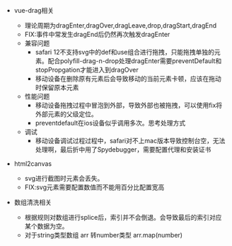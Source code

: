 - vue-drag相关
  - 理论周期为dragEnter,dragOver,dragLeave,drop,dragStart,dragEnd
  - FIX:事件中常发生dragEnd后仍然再次触发dragEnter
  - 兼容问题
    - safari 12不支持svg中的def和use组合进行拖拽，只能拖拽单独的元素。配合polyfill-drag-n-drop处理dragEnter需要preventDefault和stopPropgation才能进入到dragOver
    - 移动设备在删除原有元素后会导致移动的当前元素卡顿，应该在拖动时保留原本元素
  - 性能问题
    - 移动设备拖拽过程中冒泡到外部，导致外部也被拖拽，可以使用fix将外部元素的父级定位。
    - preventdefault在ios设备似乎调用多次。思考处理方式
  - 调试
    - 移动设备调试过程过程中，safari对不上mac版本导致控制台空，无法处理啊，最后折中用了Spydebugger，需要配置代理和安装证书
- html2canvas
  - svg进行截图时元素会丢失。
  - FIX:svg元素需要配置数值而不能用百分比配置宽高

- 数组清洗相关
  - 根据规则对数组进行splice后，索引并不会倒退。会导致最后的索引对应某个数据为空。
  - 对于string类型数组 arr 转number类型 arr.map(number)
